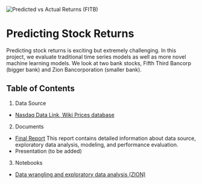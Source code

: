 ![Predicted vs Actual Returns (FITB)](https://user-images.githubusercontent.com/76642109/234665262-65bc9e5a-441d-4160-a16d-b2e249c82d83.png)
# Predicting Stock Returns
Predicting stock returns is exciting but extremely challenging. In this project, we evaluate traditional time series models as well as more novel machine learning models. We look at two bank stocks, Fifth Third Bancorp (bigger bank) and Zion Bancorporation (smaller bank).
## Table of Contents
1. Data Source
- [Nasdaq Data Link, Wiki Prices database](https://data.nasdaq.com/)
2. Documents
- [Final Report](https://github.com/thanhn1/PredictingStockReturns/blob/main/documents/Capstone%20three%20report.pdf) This report contains detailed information about data source, exploratory data analysis, modeling, and performance evaluation.
- Presentation (to be added)
3. Notebooks
- [Data wrangling and exploratory data analysis (ZION)](nbviewer.jupyter.org/github/thanhn1/PredictingStockReturns/blob/main/notebooks/Analysis_for_ZION_part1.ipynb)

